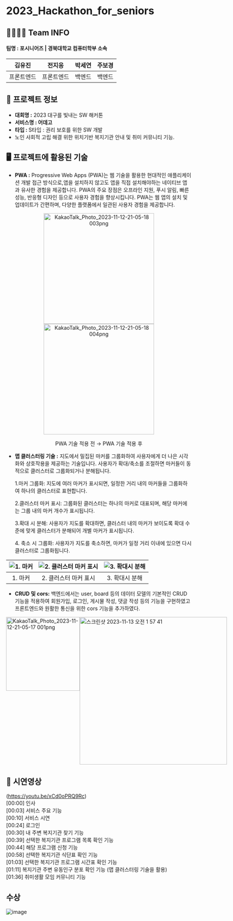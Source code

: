# 2023_Hackathon_for_seniors

## 👨‍👩‍👧‍👦 Team INFO
#### 팀명 : 포시니어즈 | 경북대학교 컴퓨터학부 소속

| 김유진 | 전지웅 | 박세연 | 주보경 |
| :---: | :---: | :---: | :---: |
| 프론트엔드 | 프론트엔드| 백엔드 | 백엔드 |

## 📰 프로젝트 정보
* **대회명 :** 2023 대구를 빛내는 SW 해커톤 
* **서비스명 : 어데고** <br/>
* <b>타입 : </b>S타입 : 권리 보호를 위한 SW 개발 
* 노인 사회적 고립 해결 위한 위치기반 복지기관 안내 및 취미 커뮤니티 기능.

## 🖥️  프로젝트에 활용된 기술
* **PWA :** Progressive Web Apps (PWA)는 웹 기술을 활용한 현대적인 애플리케이션 개발 접근 방식으로,앱을 설치하지 않고도 앱을 직접 설치해야하는 네이티브 앱과 유사한 경험을 제공합니다. PWA의 주요 장점은 오프라인 지원, 푸시 알림, 빠른 성능, 반응형 디자인 등으로 사용자 경험을 향상시킵니다. PWA는 웹 앱의 설치 및 업데이트가 간편하며, 다양한 플랫폼에서 일관된 사용자 경험을 제공합니다.
<p align="center">
   <img width="300" alt="KakaoTalk_Photo_2023-11-12-21-05-18 003png" src="https://github.com/jupyter1234/2023_Hackathon_for_seniors/assets/87298145/7548e0ba-211c-4bb5-9340-6090b608c85d">
  <img width="300" alt="KakaoTalk_Photo_2023-11-12-21-05-18 004png" src="https://github.com/jupyter1234/2023_Hackathon_for_seniors/assets/87298145/22e36d8a-c675-4235-bd7e-6c731532d405"> 
</p>
<p align="center">
  PWA 기술 적용 전                      →                                       PWA 기술 적용 후
</p>

* **맵 클러스터링 기술 :** 지도에서 밀집된 마커를 그룹화하여 사용자에게 더 나은 시각화와 상호작용을 제공하는 기술입니다. 사용자가 확대/축소를 조절하면 마커들이 동적으로 클러스터로 그룹화되거나 분해됩니다.<p>1.마커 그룹화: 지도에 여러 마커가 표시되면, 일정한 거리 내의 마커들을 그룹화하여 하나의 클러스터로 표현합니다.<p>2.클러스터 마커 표시: 그룹화된 클러스터는 하나의 마커로 대표되며, 해당 마커에는 그룹 내의 마커 개수가 표시됩니다.<p>3.확대 시 분해: 사용자가 지도를 확대하면, 클러스터 내의 마커가 보이도록 확대 수준에 맞게 클러스터가 분해되어 개별 마커가 표시됩니다.<p>4. 축소 시 그룹화: 사용자가 지도를 축소하면, 마커가 일정 거리 이내에 있으면 다시 클러스터로 그룹화됩니다.

| ![1. 마커](https://github.com/jupyter1234/2023_Hackathon_for_seniors/assets/87298145/94e1bbca-0b74-4ed4-978d-fb0b38aa659b) | ![2. 클러스터 마커 표시](https://github.com/jupyter1234/2023_Hackathon_for_seniors/assets/87298145/d0a01ed0-c818-4873-b738-bbdd9ea1048f) | ![3. 확대시 분해](https://github.com/jupyter1234/2023_Hackathon_for_seniors/assets/87298145/b0bced4d-44ca-40bf-a9b8-58d4f004862e) |
|:---:|:---:|:---:|
| 1. 마커 | 2. 클러스터 마커 표시 | 3. 확대시 분해 |



* **CRUD 및 cors:** 백엔드에서는 user, board 등의 데이터 모델의 기본적인 CRUD 기능을 적용하여 회원가입, 로그인, 게시물 작성, 댓글 작성 등의 기능을 구현하였고 프론트엔드와 원활한 통신을 위한 cors 기능을 추가하였다.

<div style="display: flex">
  <img width="200" alt="KakaoTalk_Photo_2023-11-12-21-05-17 001png" src="https://github.com/jupyter1234/2023_Hackathon_for_seniors/assets/87298145/b0e69abe-ff1b-40ba-b7f4-c070233c341c">
  <img width="400" alt="스크린샷 2023-11-13 오전 1 57 41" src="https://github.com/jupyter1234/2023_Hackathon_for_seniors/assets/87298145/fa6b8ac6-b050-4859-a8dc-cb114bb6e54b">
</div>

## 🎥 시연영상
(https://youtu.be/xCd0oPRQ9Rc) </br>
[00:00] 인사 </br>
[00:03] 서비스 주요 기능 </br>
[00:10] 서비스 시연</br>
[00:24] 로그인</br>
[00:30] 내 주변 복지기관 찾기 기능 </br>
[00:39] 선택한 복지기관 프로그램 목록 확인 기능</br>
[00:44] 해당 프로그램 신청 기능</br>
[00:58] 선택한 복지기관 식단표 확인 기능</br>
[01:03] 선택한 복지기관 프로그램 시간표 확인 기능</br>
[01:11] 복지기관 주변 유동인구 분포 확인 기능 (맵 클러스터링 기술을 활용)</br>
[01:36] 취미생활 모임 커뮤니티 기능</br>

## 수상
![image](https://github.com/jupyter1234/2023_Hackathon_for_seniors/assets/87298145/32404e84-ed0c-48eb-a1c5-f4993f3e983a)
